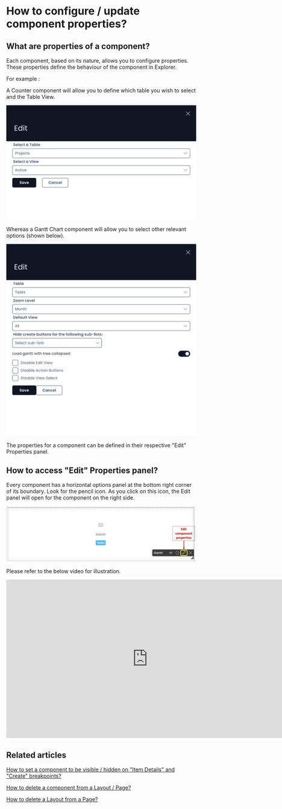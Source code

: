 # How to configure / update component properties?

## **What are properties of a component?**

Each component, based on its nature, allows you to configure properties. These properties define the behaviour of the component in Explorer.

For example :

A Counter component will allow you to define which table you wish to select and the Table View.

![Count component example](<Counter component example.png>)

Whereas a Gantt Chart component will allow you to select other relevant options (shown below).

![Gantt component example](<Gantt component example.png>)

The properties for a component can be defined in their respective "Edit" Properties panel.

## **How to access "Edit" Properties panel?**

Every component has a horizontal options panel at the bottom right corner of its boundary. Look for the pencil icon. As you click on this icon, the Edit panel will open for the component on the right side.

![Edit icon location](<Edit Icon location.png>)

Please refer to the below video for illustration.

<iframe allowfullscreen="allowfullscreen" frameborder="0" height="420" src="https://www.youtube.com/embed/Jt8bMFjSEd8?si=EuMNECVgOZA9bjSy" title="YouTube video player" width="750"></iframe>

## **Related articles**

[How to set a component to be visible / hidden on "Item Details" and "Create" breakpoints?](https://docs.rapidplatform.com/books/experiences/page/how-to-set-a-component-to-be-visible-hidden-on-item-details-and-create-breakpoints "How to set a component to be visible / hidden on 'Item Details' and 'Create' breakpoints?")

[How to delete a component from a Layout / Page?](https://docs.rapidplatform.com/books/experiences/page/how-to-delete-a-component-from-a-layout-page "How to delete a component from a Layout / Page?")

[How to delete a Layout from a Page?](https://docs.rapidplatform.com/books/experiences/page/how-to-delete-a-layout-from-a-page "How to delete a Layout from a Page?")
